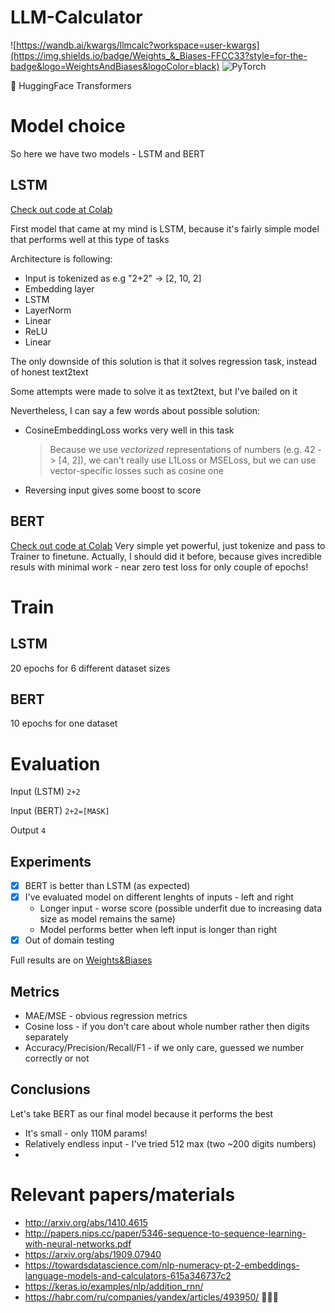 # LLM-Calculator

![https://wandb.ai/kwargs/llmcalc?workspace=user-kwargs](https://img.shields.io/badge/Weights_&_Biases-FFCC33?style=for-the-badge&logo=WeightsAndBiases&logoColor=black)
![PyTorch](https://img.shields.io/badge/PyTorch-%23EE4C2C.svg?style=for-the-badge&logo=PyTorch&logoColor=white)

🤗 HuggingFace Transformers

# Model choice
So here we have two models - LSTM and BERT
## LSTM
  [Check out code at Colab](https://colab.research.google.com/drive/1Talo7MmE689e-KkSXHqVBSiipnXZEWRJ?pli=1#scrollTo=nAMDbVkOVTjA&uniqifier=1)
  
  First model that came at my mind is LSTM, because it's fairly simple model that performs well at this type of tasks
  
  Architecture is following:
  - Input is tokenized as e.g "2+2" -> [2, 10, 2]
  - Embedding layer
  - LSTM
  - LayerNorm
  - Linear
  - ReLU
  - Linear
  
  The only downside of this solution is that it solves regression task, instead of honest text2text

  Some attempts were made to solve it as text2text, but I've bailed on it

  Nevertheless, I can say a few words about possible solution:
  - CosineEmbeddingLoss works very well in this task
      > Because we use *vectorized* representations of numbers (e.g. 42 -> [4, 2]), we can't really use L1Loss or MSELoss, but we can use vector-specific losses such as cosine one
  - Reversing input gives some boost to score

## BERT
[Check out code at Colab](https://colab.research.google.com/drive/1TQ8qUq3Or4U-hAdy8iOpkxRSdnWLKIia?usp=sharing)
Very simple yet powerful, just tokenize and pass to Trainer to finetune. Actually, I should did it before, because gives incredible resuls with minimal work -  near zero test loss for only couple of epochs!

# Train
## LSTM
20 epochs for 6 different dataset sizes

## BERT
10 epochs for one dataset

# Evaluation
Input (LSTM) `2+2`

Input (BERT) `2+2=[MASK]`

Output `4`

## Experiments
- [x] BERT is better than LSTM (as expected)
- [x] I've evaluated model on different lenghts of inputs - left and right
  - Longer input - worse score (possible underfit due to increasing data size as model remains the same)
  - Model performs better when left input is longer than right
- [x] Out of domain testing 

Full results are on [Weights&Biases](https://wandb.ai/kwargs/llmcalc?workspace=user-kwargs)

## Metrics
* MAE/MSE - obvious regression metrics
* Cosine loss - if you don't care about whole number rather then digits separately
* Accuracy/Precision/Recall/F1 - if we only care, guessed we number correctly or not

## Conclusions
Let's take BERT as our final model because it performs the best
+ It's small - only 110M params!
+ Relatively endless input - I've tried 512 max (two ~200 digits numbers) 
+ 

# Relevant papers/materials
* http://arxiv.org/abs/1410.4615
* http://papers.nips.cc/paper/5346-sequence-to-sequence-learning-with-neural-networks.pdf
* https://arxiv.org/abs/1909.07940
* https://towardsdatascience.com/nlp-numeracy-pt-2-embeddings-language-models-and-calculators-615a346737c2
* https://keras.io/examples/nlp/addition_rnn/
* https://habr.com/ru/companies/yandex/articles/493950/ 🥴🥴🥴
